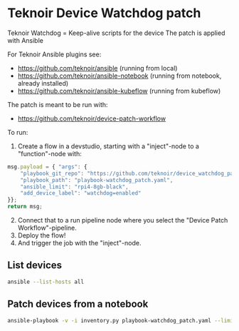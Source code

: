 # Teknoir Device Watchdog patch
Teknoir Watchdog = Keep-alive scripts for the device
The patch is applied with Ansible

For Teknoir Ansible plugins see:
* https://github.com/teknoir/ansible (running from local)
* https://github.com/teknoir/ansible-notebook (running from notebook, already installed)
* https://github.com/teknoir/ansible-kubeflow (running from kubeflow)

The patch is meant to be run with:
* https://github.com/teknoir/device-patch-workflow

To run:
1. Create a flow in a devstudio, starting with a "inject"-node to a "function"-node with:
```javascript
msg.payload = { "args": {
    "playbook_git_repo": "https://github.com/teknoir/device_watchdog_patch.git",
    "playbook_path": "playbook-watchdog_patch.yaml",
    "ansible_limit": "rpi4-8gb-black",
    "add_device_label": "watchdog=enabled"
}};
return msg;
```
2. Connect that to a run pipeline node where you select the "Device Patch Workflow"-pipeline.
3. Deploy the flow!
4. And trigger the job with the "inject"-node.

## List devices
```bash
ansible --list-hosts all
```

## Patch devices from a notebook
```bash
ansible-playbook -v -i inventory.py playbook-watchdog_patch.yaml --limit avangard_production-hd-vm-00016,avangard_production-hd-vm-00034,avangard_production-hd-vm-00078
```
